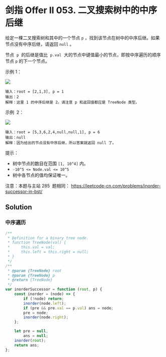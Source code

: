 # 剑指 Offer II 053. 二叉搜索树中的中序后继

给定一棵二叉搜索树和其中的一个节点 `p` ，找到该节点在树中的中序后继。如果节点没有中序后继，请返回 `null` 。

节点  `p`  的后继是值比  `p.val`  大的节点中键值最小的节点，即按中序遍历的顺序节点 `p` 的下一个节点。

示例 1：

![](https://assets.leetcode.com/uploads/2019/01/23/285_example_1.PNG)

```
输入：root = [2,1,3], p = 1
输出：2
解释：这里 1 的中序后继是 2。请注意 p 和返回值都应是 TreeNode 类型。
```

示例  2：

![](https://assets.leetcode.com/uploads/2019/01/23/285_example_2.PNG)

```
输入：root = [5,3,6,2,4,null,null,1], p = 6
输出：null
解释：因为给出的节点没有中序后继，所以答案就返回 null 了。
```

提示：

-   树中节点的数目在范围 `[1, 10^4]` 内。
-   `-10^5 <= Node.val <= 10^5`
-   树中各节点的值均保证唯一。

注意：本题与主站 285  题相同： https://leetcode-cn.com/problems/inorder-successor-in-bst/

## Solution

### 中序遍历

```javascript
/**
 * Definition for a binary tree node.
 * function TreeNode(val) {
 *     this.val = val;
 *     this.left = this.right = null;
 * }
 */
/**
 * @param {TreeNode} root
 * @param {TreeNode} p
 * @return {TreeNode}
 */
var inorderSuccessor = function (root, p) {
    const inorder = (node) => {
        if (!node) return;
        inorder(node.left);
        if (pre && pre.val == p.val) ans = node;
        pre = node;
        inorder(node.right);
    };

    let pre = null,
        ans = null;
    inorder(root);
    return ans;
};
```
